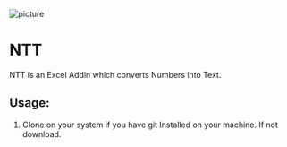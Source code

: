 ![picture](./excelogo.png)
# NTT
NTT is an Excel Addin which converts Numbers into Text. 

## Usage:
1. Clone on your system if you have git Installed on your machine. If not download.




